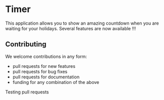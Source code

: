 # Timer

This application allows you to show an amazing countdown when you are waiting for your holidays. Several features are now available !!!

Contributing
---------------------
We welcome contributions in any form:

* pull requests for new features
* pull requests for bug fixes
* pull requests for documentation
* funding for any combination of the above

Testing pull requests
